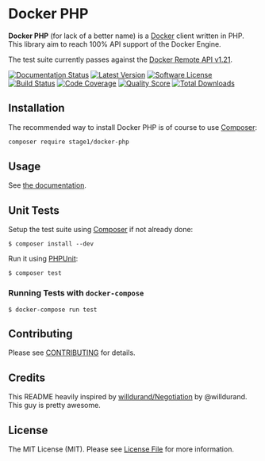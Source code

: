 Docker PHP
==========

**Docker PHP** (for lack of a better name) is a [Docker](http://docker.com/) client written in PHP.
This library aim to reach 100% API support of the Docker Engine.

The test suite currently passes against the [Docker Remote API v1.21](http://docs.docker.com/reference/api/docker_remote_api_v1.21/).

[![Documentation Status](https://readthedocs.org/projects/docker-php/badge/?version=latest)](http://docker-php.readthedocs.org/en/latest/)
[![Latest Version](https://img.shields.io/github/release/stage1/docker-php.svg?style=flat-square)](https://github.com/stage1/docker-php/releases)
[![Software License](https://img.shields.io/badge/license-MIT-brightgreen.svg?style=flat-square)](LICENSE)
[![Build Status](https://img.shields.io/travis/stage1/docker-php.svg?branch=master&style=flat-square)](https://travis-ci.org/stage1/docker-php)
[![Code Coverage](https://img.shields.io/scrutinizer/coverage/g/stage1/docker-php.svg?style=flat-square)](https://scrutinizer-ci.com/g/stage1/docker-php)
[![Quality Score](https://img.shields.io/scrutinizer/g/stage1/docker-php.svg?style=flat-square)](https://scrutinizer-ci.com/g/stage1/docker-php)
[![Total Downloads](https://img.shields.io/packagist/dt/stage1/docker-php.svg?style=flat-square)](https://packagist.org/packages/stage1/docker-php)



Installation
------------

The recommended way to install Docker PHP is of course to use [Composer](http://getcomposer.org/):

```bash
composer require stage1/docker-php
```

Usage
-----

See [the documentation](http://docker-php.readthedocs.org/en/latest/).

Unit Tests
----------

Setup the test suite using [Composer](http://getcomposer.org/) if not already done:

```
$ composer install --dev
```

Run it using [PHPUnit](http://phpunit.de/):

```
$ composer test
```

### Running Tests with `docker-compose`

```
$ docker-compose run test
```

Contributing
------------

Please see [CONTRIBUTING](CONTRIBUTING.md) for details.


Credits
-------

This README heavily inspired by [willdurand/Negotiation](https://github.com/willdurand/Negotiation) by @willdurand. This guy is pretty awesome.


License
-------

The MIT License (MIT). Please see [License File](LICENSE) for more information.
